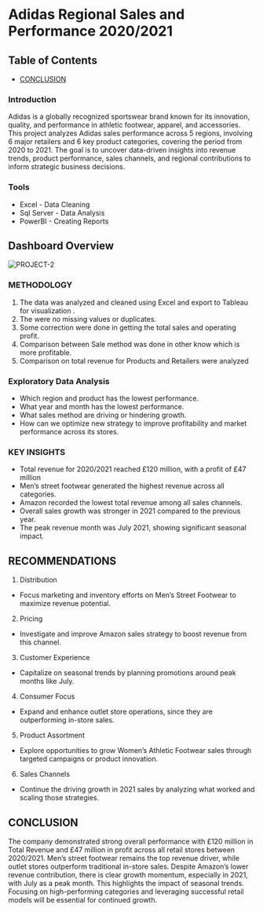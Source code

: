 # Adidas Regional Sales and Performance  2020/2021

## Table of Contents
- [CONCLUSION](#conclusion) 
### Introduction


Adidas is a globally recognized sportswear brand known for its innovation, quality, and performance in athletic footwear, apparel, and accessories. This project analyzes Adidas sales performance across 5 regions, involving 6 major retailers and 6 key product categories, covering the period from 2020 to 2021. The goal is to uncover data-driven insights into revenue trends, product performance, sales channels, and regional contributions to inform strategic business decisions.

### Tools 
- Excel - Data Cleaning 
- Sql Server - Data Analysis
- PowerBI - Creating Reports


## Dashboard Overview
![PROJECT-2](https://github.com/user-attachments/assets/25333064-32f6-49ab-b45c-fa267fc40497)



### METHODOLOGY 

1. 	The data was analyzed and cleaned using Excel and export to Tableau for visualization . 
2. 	The were no missing values or duplicates.
3. 	Some correction were done in getting the total sales and operating profit.
4. 	Comparison between Sale method was done in other know which is more profitable.
5. 	Comparison on total revenue  for Products and Retailers were analyzed

### Exploratory Data Analysis
- Which region and product has the lowest performance.
- What year and month has the lowest performance.
- What sales method are driving or hindering growth.
- How can we optimize new strategy to improve profitability and market performance across its stores.


### KEY INSIGHTS
- Total revenue for 2020/2021 reached £120 million, with a profit of £47 million
- Men’s street footwear generated the highest revenue across all categories.
- Amazon recorded the lowest total revenue among all sales channels.
- Overall sales growth was stronger in 2021 compared to the previous year.
- The peak revenue month was July 2021, showing significant seasonal impact.


## RECOMMENDATIONS
1. Distribution
  - Focus marketing and inventory efforts on Men’s Street Footwear to maximize revenue potential.
2. Pricing
  - Investigate and improve Amazon sales strategy to boost revenue from this channel.
3. Customer Experience
  - Capitalize on seasonal trends by planning promotions around peak months like July.
4. Consumer Focus
  - Expand and enhance outlet store operations, since they are outperforming in-store sales.
5. Product Assortment
  - Explore opportunities to grow Women’s Athletic Footwear sales through targeted campaigns or product innovation.
6. Sales Channels
  - Continue the driving growth in 2021 sales by analyzing what worked and scaling those strategies.

## CONCLUSION
The company demonstrated strong overall performance with £120 million in Total Revenue and £47 million in profit across all retail stores between 2020/2021. Men’s street footwear remains the top revenue driver, while outlet stores outperform traditional in-store sales. Despite Amazon’s lower revenue contribution, there is clear growth momentum, especially in 2021, with July as a peak month. This highlights the impact of seasonal trends. Focusing on high-performing categories and leveraging successful retail models will be essential for continued growth.
